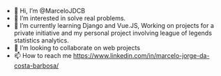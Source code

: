 - 👋 Hi, I’m @MarceloJDCB
- 👀 I’m interested in solve real problems.
- 🌱 I’m currently learning Django and Vue.JS, Working on projects for a private initiative and my personal project involving league of legends statistics analytics.
- 💞️ I’m looking to collaborate on web projects
- 📫 How to reach me https://www.linkedin.com/in/marcelo-jorge-da-costa-barbosa/
<!---
MarceloJDCB/MarceloJDCB is a ✨ special ✨ repository because its `README.md` (this file) appears on your GitHub profile.
You can click the Preview link to take a look at your changes.
--->
